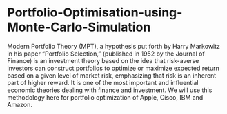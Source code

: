 # Portfolio-Optimisation-using-Monte-Carlo-Simulation
Modern Portfolio Theory (MPT), a hypothesis put forth by Harry Markowitz in his paper “Portfolio Selection,” (published in 1952 by the Journal of Finance) is an investment theory based on the idea that risk-averse investors can construct portfolios to optimize or maximize expected return based on a given level of market risk, emphasizing that risk is an inherent part of higher reward. It is one of the most important and influential economic theories dealing with finance and investment. We will use this methodology here for portfolio optimization of  Apple, Cisco, IBM and Amazon.
